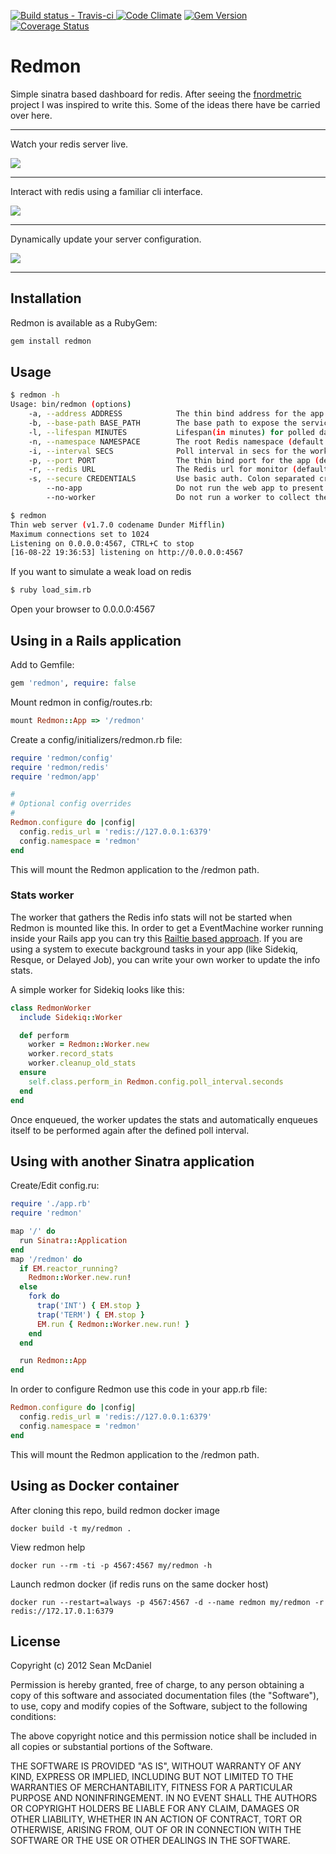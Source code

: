 [![Build status - Travis-ci](https://secure.travis-ci.org/steelThread/redmon.png) ](http://travis-ci.org/steelThread/redmon)
[![Code Climate](https://codeclimate.com/github/steelThread/redmon.png)](https://codeclimate.com/github/steelThread/redmon)
[![Gem Version](https://badge.fury.io/rb/redmon.png)](http://badge.fury.io/rb/redmon)
[![Coverage Status](https://coveralls.io/repos/steelThread/redmon/badge.png?branch=master)](https://coveralls.io/r/steelThread/redmon?branch=master)
# Redmon

Simple sinatra based dashboard for redis.  After seeing the [fnordmetric](https://github.com/paulasmuth/fnordmetric)
project I was inspired to write this.  Some of the ideas there have be carried over here.


----

Watch your redis server live.

![](http://dl.dropbox.com/u/27525257/dash-new.png)

----

Interact with redis using a familiar cli interface.

![](http://dl.dropbox.com/u/27525257/cli.png)

----

Dynamically update your server configuration.

![](http://dl.dropbox.com/u/27525257/configuration-new.png)

----

## Installation

Redmon is available as a RubyGem:

```bash
gem install redmon
```

## Usage

```bash
$ redmon -h
Usage: bin/redmon (options)
    -a, --address ADDRESS            The thin bind address for the app (default: 0.0.0.0)
    -b, --base-path BASE_PATH        The base path to expose the service at (default: /)
    -l, --lifespan MINUTES           Lifespan(in minutes) for polled data (default: 30)
    -n, --namespace NAMESPACE        The root Redis namespace (default: redmon)
    -i, --interval SECS              Poll interval in secs for the worker (default: 10)
    -p, --port PORT                  The thin bind port for the app (default: 4567)
    -r, --redis URL                  The Redis url for monitor (default: redis://127.0.0.1:6379, note: password is support, ie redis://:password@127.0.0.1:6379)
    -s, --secure CREDENTIALS         Use basic auth. Colon separated credentials, eg admin:admin.
        --no-app                     Do not run the web app to present stats (default: true)
        --no-worker                  Do not run a worker to collect the stats (default: true)

$ redmon
Thin web server (v1.7.0 codename Dunder Mifflin)
Maximum connections set to 1024
Listening on 0.0.0.0:4567, CTRL+C to stop
[16-08-22 19:36:53] listening on http://0.0.0.0:4567
```

If you want to simulate a weak load on redis

```bash
$ ruby load_sim.rb
```

Open your browser to 0.0.0.0:4567

## Using in a Rails application

Add to Gemfile:

```ruby
gem 'redmon', require: false
```

Mount redmon in config/routes.rb:

```ruby
mount Redmon::App => '/redmon'
```

Create a config/initializers/redmon.rb file:

```ruby
require 'redmon/config'
require 'redmon/redis'
require 'redmon/app'

#
# Optional config overrides
#
Redmon.configure do |config|
  config.redis_url = 'redis://127.0.0.1:6379'
  config.namespace = 'redmon'
end
```

This will mount the Redmon application to the /redmon path.

### Stats worker

The worker that gathers the Redis info stats will not be started when Redmon is mounted like this. In order to get a EventMachine worker running inside your Rails app you can try this [Railtie based approach](https://github.com/steelThread/redmon/pull/19#issuecomment-7273659). If you are using a system to execute background tasks in your app (like Sidekiq, Resque, or Delayed Job), you can write your own worker to update the info stats.

A simple worker for Sidekiq looks like this:

```ruby
class RedmonWorker
  include Sidekiq::Worker

  def perform
    worker = Redmon::Worker.new
    worker.record_stats
    worker.cleanup_old_stats
  ensure
    self.class.perform_in Redmon.config.poll_interval.seconds
  end
end
```

Once enqueued, the worker updates the stats and automatically enqueues itself to be performed again after the defined poll interval.

## Using with another Sinatra application

Create/Edit config.ru:

```ruby
require './app.rb'
require 'redmon'

map '/' do
  run Sinatra::Application
end
map '/redmon' do
  if EM.reactor_running?
    Redmon::Worker.new.run!
  else
    fork do
      trap('INT') { EM.stop }
      trap('TERM') { EM.stop }
      EM.run { Redmon::Worker.new.run! }
    end
  end

  run Redmon::App
end
```

In order to configure Redmon use this code in your app.rb file:

```ruby
Redmon.configure do |config|
  config.redis_url = 'redis://127.0.0.1:6379'
  config.namespace = 'redmon'
end
```

This will mount the Redmon application to the /redmon path.

## Using as Docker container

After cloning this repo, build redmon docker image
```
docker build -t my/redmon .
```

View redmon help
```
docker run --rm -ti -p 4567:4567 my/redmon -h
```

Launch redmon docker (if redis runs on the same docker host)
```
docker run --restart=always -p 4567:4567 -d --name redmon my/redmon -r redis://172.17.0.1:6379
```

## License

Copyright (c) 2012 Sean McDaniel

Permission is hereby granted, free of charge, to any person obtaining a copy of this software and associated documentation files (the "Software"), to use, copy and modify copies of the Software, subject to the following conditions:

The above copyright notice and this permission notice shall be included in all copies or substantial portions of the Software.

THE SOFTWARE IS PROVIDED "AS IS", WITHOUT WARRANTY OF ANY KIND, EXPRESS OR IMPLIED, INCLUDING BUT NOT LIMITED TO THE WARRANTIES OF MERCHANTABILITY, FITNESS FOR A PARTICULAR PURPOSE AND NONINFRINGEMENT. IN NO EVENT SHALL THE AUTHORS OR COPYRIGHT HOLDERS BE LIABLE FOR ANY CLAIM, DAMAGES OR OTHER LIABILITY, WHETHER IN AN ACTION OF CONTRACT, TORT OR OTHERWISE, ARISING FROM, OUT OF OR IN CONNECTION WITH THE SOFTWARE OR THE USE OR OTHER DEALINGS IN THE SOFTWARE.
